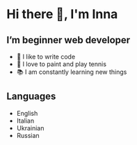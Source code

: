 # Hi there 👋, I'm Inna

## I’m beginner web developer

- :muscle: I like to write code
- :tada: I love to paint and play tennis
- :books: I am constantly learning new things

## Languages

- English
- Italian
- Ukrainian
- Russian
